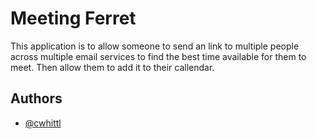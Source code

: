 
# Meeting Ferret

This application is to allow someone to send an link to multiple people across multiple email services to find the best time available for them to meet. Then allow them to add it to their callendar.


## Authors

- [@cwhittl](https://www.github.com/cwhittl)


